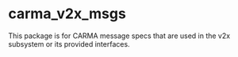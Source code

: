 # carma_v2x_msgs

This package is for CARMA message specs that are used in the v2x subsystem or its provided interfaces. 
